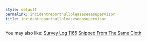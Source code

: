 ```yaml
---
style: default
permalink: incidentreportnullpleaseseeasupervisor
title: incidentreportnullpleaseseeasupervisor
---
```

You may also like:
[Survey Log 1165](http://scp-wiki.net/survey-log-1165)
[Snipped From The Same Cloth](http://scp-wiki.net/snipped-from-the-same-cloth)